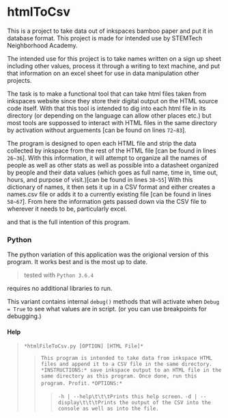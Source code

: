 # htmlToCsv

This is a project to take data out of inkspaces bamboo paper and put it in database format. This project is made for intended use by STEMTech Neighborhood Academy.

The intended use for this project is to take names written on a sign up sheet including other values, process it through a writing to text machine, and put that information on an excel sheet for use in data manipulation other projects.

The task is to make a functional tool that can take html files taken from inkspaces website since they store their digital output on the HTML source code itself.
With that this tool is intended to dig into each html file in its directory (or depending on the language can allow other places etc.) but most tools are suppossed to interact with HTML files in the same directory by activation without arguements [can be found on lines `72~83`].

The program is designed to open each HTML file and strip the data collected by inkspace from the rest of the HTML file [can be found in lines `26~36`]. With this information, it will attempt to organize all the names of people as well as other stats as well as possible into a datasheet organized by people and their data values (which goes as full name, time in, time out, hours, and purpose of visit.)[can be found in lines `38~55`]
With this dictionary of names, it then sets it up in a CSV format and either creates a names.csv file or adds it to a currently existing file [can be found in lines `58~67`]. From here the information gets passed down via the CSV file to wherever it needs to be, particularly excel.

and that is the full intention of this program.

### Python

The python variation of this application was the origional version of this program. It works best and is the most up to date.

> tested with `Python 3.6.4`

requires no additional libraries to run.

This variant contains internal `debug()` methods that will activate when `Debug = True` to see what values are in script. (or you can use breakpoints for debugging.)

#### Help

> ``*htmlFileToCsv.py [OPTION] [HTML File]*``
>> ``This program is intended to take data from inkspace HTML files and append it to a CSV file in the same directory.``
>> ``*INSTRUCTIONS:* save inkspace output to an HTML file in the same directory as this program. Once done, run this program. Profit.``
>> ``*OPTIONS:*``
>>> ``-h | --help\t\t\tPrints this help screen.``
>>> ``-d | --display\t\t\tPrints the output of the CSV into the console as well as into the file.``